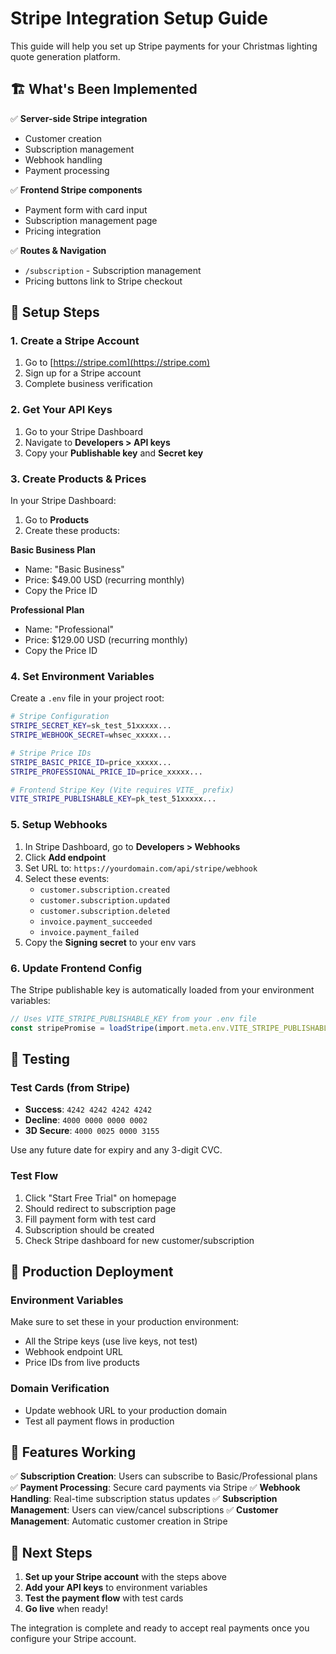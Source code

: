 # Stripe Integration Setup Guide

This guide will help you set up Stripe payments for your Christmas lighting quote generation platform.

## 🏗️ What's Been Implemented

✅ **Server-side Stripe integration**

- Customer creation
- Subscription management
- Webhook handling
- Payment processing

✅ **Frontend Stripe components**

- Payment form with card input
- Subscription management page
- Pricing integration

✅ **Routes & Navigation**

- `/subscription` - Subscription management
- Pricing buttons link to Stripe checkout

## 🔧 Setup Steps

### 1. Create a Stripe Account

1. Go to [https://stripe.com](https://stripe.com)
2. Sign up for a Stripe account
3. Complete business verification

### 2. Get Your API Keys

1. Go to your Stripe Dashboard
2. Navigate to **Developers > API keys**
3. Copy your **Publishable key** and **Secret key**

### 3. Create Products & Prices

In your Stripe Dashboard:

1. Go to **Products**
2. Create these products:

**Basic Business Plan**

- Name: "Basic Business"
- Price: $49.00 USD (recurring monthly)
- Copy the Price ID

**Professional Plan**

- Name: "Professional"
- Price: $129.00 USD (recurring monthly)
- Copy the Price ID

### 4. Set Environment Variables

Create a `.env` file in your project root:

```bash
# Stripe Configuration
STRIPE_SECRET_KEY=sk_test_51xxxxx...
STRIPE_WEBHOOK_SECRET=whsec_xxxxx...

# Stripe Price IDs
STRIPE_BASIC_PRICE_ID=price_xxxxx...
STRIPE_PROFESSIONAL_PRICE_ID=price_xxxxx...

# Frontend Stripe Key (Vite requires VITE_ prefix)
VITE_STRIPE_PUBLISHABLE_KEY=pk_test_51xxxxx...
```

### 5. Setup Webhooks

1. In Stripe Dashboard, go to **Developers > Webhooks**
2. Click **Add endpoint**
3. Set URL to: `https://yourdomain.com/api/stripe/webhook`
4. Select these events:
   - `customer.subscription.created`
   - `customer.subscription.updated`
   - `customer.subscription.deleted`
   - `invoice.payment_succeeded`
   - `invoice.payment_failed`
5. Copy the **Signing secret** to your env vars

### 6. Update Frontend Config

The Stripe publishable key is automatically loaded from your environment variables:

```typescript
// Uses VITE_STRIPE_PUBLISHABLE_KEY from your .env file
const stripePromise = loadStripe(import.meta.env.VITE_STRIPE_PUBLISHABLE_KEY);
```

## 🧪 Testing

### Test Cards (from Stripe)

- **Success**: `4242 4242 4242 4242`
- **Decline**: `4000 0000 0000 0002`
- **3D Secure**: `4000 0025 0000 3155`

Use any future date for expiry and any 3-digit CVC.

### Test Flow

1. Click "Start Free Trial" on homepage
2. Should redirect to subscription page
3. Fill payment form with test card
4. Subscription should be created
5. Check Stripe dashboard for new customer/subscription

## 🚀 Production Deployment

### Environment Variables

Make sure to set these in your production environment:

- All the Stripe keys (use live keys, not test)
- Webhook endpoint URL
- Price IDs from live products

### Domain Verification

- Update webhook URL to your production domain
- Test all payment flows in production

## 📱 Features Working

✅ **Subscription Creation**: Users can subscribe to Basic/Professional plans
✅ **Payment Processing**: Secure card payments via Stripe
✅ **Webhook Handling**: Real-time subscription status updates
✅ **Subscription Management**: Users can view/cancel subscriptions
✅ **Customer Management**: Automatic customer creation in Stripe

## 🎯 Next Steps

1. **Set up your Stripe account** with the steps above
2. **Add your API keys** to environment variables
3. **Test the payment flow** with test cards
4. **Go live** when ready!

The integration is complete and ready to accept real payments once you configure your Stripe account.
